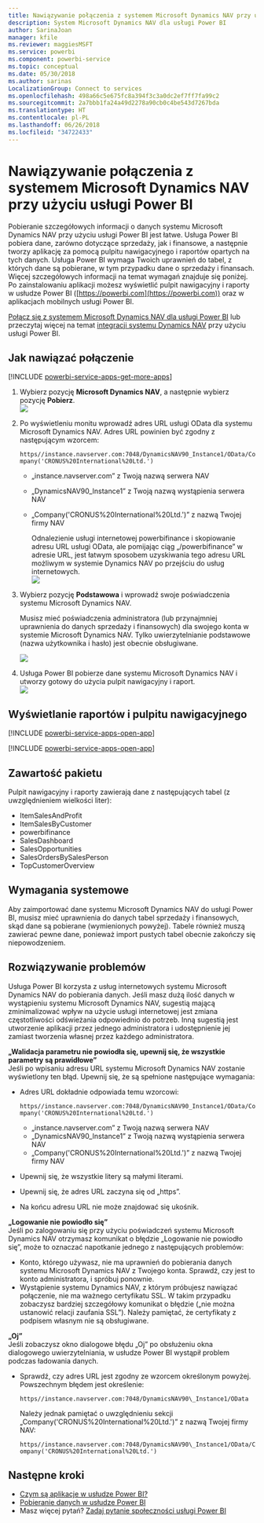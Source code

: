 ```yaml
---
title: Nawiązywanie połączenia z systemem Microsoft Dynamics NAV przy użyciu usługi Power BI
description: System Microsoft Dynamics NAV dla usługi Power BI
author: SarinaJoan
manager: kfile
ms.reviewer: maggiesMSFT
ms.service: powerbi
ms.component: powerbi-service
ms.topic: conceptual
ms.date: 05/30/2018
ms.author: sarinas
LocalizationGroup: Connect to services
ms.openlocfilehash: 498a66c5e675fc8a394f3c3a0dc2ef7ff7fa99c2
ms.sourcegitcommit: 2a7bbb1fa24a49d2278a90cb0c4be543d7267bda
ms.translationtype: HT
ms.contentlocale: pl-PL
ms.lasthandoff: 06/26/2018
ms.locfileid: "34722433"
---
```

# <a name="connect-to-microsoft-dynamics-nav-with-power-bi"></a>Nawiązywanie połączenia z systemem Microsoft Dynamics NAV przy użyciu usługi Power BI
Pobieranie szczegółowych informacji o danych systemu Microsoft Dynamics NAV przy użyciu usługi Power BI jest łatwe. Usługa Power BI pobiera dane, zarówno dotyczące sprzedaży, jak i finansowe, a następnie tworzy aplikację za pomocą pulpitu nawigacyjnego i raportów opartych na tych danych. Usługa Power BI wymaga Twoich uprawnień do tabel, z których dane są pobierane, w tym przypadku dane o sprzedaży i finansach. Więcej szczegółowych informacji na temat wymagań znajduje się poniżej. Po zainstalowaniu aplikacji możesz wyświetlić pulpit nawigacyjny i raporty w usłudze Power BI ([https://powerbi.com](https://powerbi.com)) oraz w aplikacjach mobilnych usługi Power BI. 

[Połącz się z systemem Microsoft Dynamics NAV dla usługi Power BI](https://app.powerbi.com/getdata/services/microsoft-dynamics-nav) lub przeczytaj więcej na temat [integracji systemu Dynamics NAV](https://powerbi.microsoft.com/integrations/microsoft-dynamics-nav) przy użyciu usługi Power BI.

## <a name="how-to-connect"></a>Jak nawiązać połączenie
[!INCLUDE [powerbi-service-apps-get-more-apps](./includes/powerbi-service-apps-get-more-apps.md)]

1. Wybierz pozycję **Microsoft Dynamics NAV**, a następnie wybierz pozycję **Pobierz**.  
   ![](media/service-connect-to-microsoft-dynamics-nav/mdnav.png)
2. Po wyświetleniu monitu wprowadź adres URL usługi OData dla systemu Microsoft Dynamics NAV. Adres URL powinien być zgodny z następującym wzorcem:
   
    `https//instance.navserver.com:7048/DynamicsNAV90_Instance1/OData/Company('CRONUS%20International%20Ltd.')`
   
   * „instance.navserver.com” z Twoją nazwą serwera NAV
   * „DynamicsNAV90\_Instance1” z Twoją nazwą wystąpienia serwera NAV
   * „Company('CRONUS%20International%20Ltd.')” z nazwą Twojej firmy NAV
     
     Odnalezienie usługi internetowej powerbifinance i skopiowanie adresu URL usługi OData, ale pomijając ciąg „/powerbifinance” w adresie URL, jest łatwym sposobem uzyskiwania tego adresu URL możliwym w systemie Dynamics NAV po przejściu do usług internetowych.  
     ![](media/service-connect-to-microsoft-dynamics-nav/param.png)
3. Wybierz pozycję **Podstawowa** i wprowadź swoje poświadczenia systemu Microsoft Dynamics NAV.
   
    Musisz mieć poświadczenia administratora (lub przynajmniej uprawnienia do danych sprzedaży i finansowych) dla swojego konta w systemie Microsoft Dynamics NAV.  Tylko uwierzytelnianie podstawowe (nazwa użytkownika i hasło) jest obecnie obsługiwane.
   
    ![](media/service-connect-to-microsoft-dynamics-nav/creds.png)
4. Usługa Power BI pobierze dane systemu Microsoft Dynamics NAV i utworzy gotowy do użycia pulpit nawigacyjny i raport.   
   ![](media/service-connect-to-microsoft-dynamics-nav/dashboard.png)

## <a name="view-the-dashboard-and-reports"></a>Wyświetlanie raportów i pulpitu nawigacyjnego
[!INCLUDE [powerbi-service-apps-open-app](./includes/powerbi-service-apps-open-app.md)]

[!INCLUDE [powerbi-service-apps-open-app](./includes/powerbi-service-apps-what-now.md)]

## <a name="whats-included"></a>Zawartość pakietu
Pulpit nawigacyjny i raporty zawierają dane z następujących tabel (z uwzględnieniem wielkości liter):  

* ItemSalesAndProfit  
* ItemSalesByCustomer  
* powerbifinance  
* SalesDashboard  
* SalesOpportunities  
* SalesOrdersBySalesPerson  
* TopCustomerOverview  

## <a name="system-requirements"></a>Wymagania systemowe
Aby zaimportować dane systemu Microsoft Dynamics NAV do usługi Power BI, musisz mieć uprawnienia do danych tabel sprzedaży i finansowych, skąd dane są pobierane (wymienionych powyżej). Tabele również muszą zawierać pewne dane, ponieważ import pustych tabel obecnie zakończy się niepowodzeniem.

## <a name="troubleshooting"></a>Rozwiązywanie problemów
Usługa Power BI korzysta z usług internetowych systemu Microsoft Dynamics NAV do pobierania danych. Jeśli masz dużą ilość danych w wystąpieniu systemu Microsoft Dynamics NAV, sugestią mającą zminimalizować wpływ na użycie usługi internetowej jest zmiana częstotliwości odświeżania odpowiednio do potrzeb. Inną sugestią jest utworzenie aplikacji przez jednego administratora i udostępnienie jej zamiast tworzenia własnej przez każdego administratora.

**„Walidacja parametru nie powiodła się, upewnij się, że wszystkie parametry są prawidłowe”**  
Jeśli po wpisaniu adresu URL systemu Microsoft Dynamics NAV zostanie wyświetlony ten błąd. Upewnij się, że są spełnione następujące wymagania:

* Adres URL dokładnie odpowiada temu wzorcowi:
  
    `https//instance.navserver.com:7048/DynamicsNAV90_Instance1/OData/Company('CRONUS%20International%20Ltd.')`
  
  * „instance.navserver.com” z Twoją nazwą serwera NAV
  * „DynamicsNAV90\_Instance1” z Twoją nazwą wystąpienia serwera NAV
  * „Company('CRONUS%20International%20Ltd.')” z nazwą Twojej firmy NAV
* Upewnij się, że wszystkie litery są małymi literami.  
* Upewnij się, że adres URL zaczyna się od „https”.  
* Na końcu adresu URL nie może znajdować się ukośnik.

**„Logowanie nie powiodło się”**  
Jeśli po zalogowaniu się przy użyciu poświadczeń systemu Microsoft Dynamics NAV otrzymasz komunikat o błędzie „Logowanie nie powiodło się”, może to oznaczać napotkanie jednego z następujących problemów:

* Konto, którego używasz, nie ma uprawnień do pobierania danych systemu Microsoft Dynamics NAV z Twojego konta. Sprawdź, czy jest to konto administratora, i spróbuj ponownie.
* Wystąpienie systemu Dynamics NAV, z którym próbujesz nawiązać połączenie, nie ma ważnego certyfikatu SSL. W takim przypadku zobaczysz bardziej szczegółowy komunikat o błędzie („nie można ustanowić relacji zaufania SSL”). Należy pamiętać, że certyfikaty z podpisem własnym nie są obsługiwane.

**„Oj”**  
Jeśli zobaczysz okno dialogowe błędu „Oj” po obsłużeniu okna dialogowego uwierzytelniania, w usłudze Power BI wystąpił problem podczas ładowania danych.

* Sprawdź, czy adres URL jest zgodny ze wzorcem określonym powyżej. Powszechnym błędem jest określenie:
  
    `https//instance.navserver.com:7048/DynamicsNAV90\_Instance1/OData`
  
    Należy jednak pamiętać o uwzględnieniu sekcji „Company('CRONUS%20International%20Ltd.')” z nazwą Twojej firmy NAV:
  
    `https//instance.navserver.com:7048/DynamicsNAV90\_Instance1/OData/Company('CRONUS%20International%20Ltd.')`

## <a name="next-steps"></a>Następne kroki
* [Czym są aplikacje w usłudze Power BI?](service-install-use-apps.md)
* [Pobieranie danych w usłudze Power BI](service-get-data.md)
* Masz więcej pytań? [Zadaj pytanie społeczności usługi Power BI](http://community.powerbi.com/)

